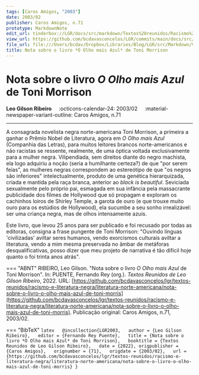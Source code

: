 ```yaml
---
tags: [Caros Amigos, "2003"]
date: 2003/02
publisher: Caros Amigos, n.71
prototype: MarkdownNote
edit_url: tinderbox://LGR/docs/src/markdown/Textos%20reunidos/Racismo%20e%20literatura%20negra/Literatura%20Norte-americana?view=outline+select=1658628320
view_url: https://github.com/bcdavasconcelos/LGR/commits/main/docs/src/markdown/textos-reunidos/racismo-e-literatura-negra/literatura-norte-americana/nota-sobre-o-livro-o-olho-mais-azul-de-toni-morris.md
file_url: file:///Users/bcdav/Dropbox/Libraries/Blog/LGR/src/Markdown/Vol%201/Literatura%20Norte-americana/Nota%20sobre%20o%20livro%20*O%20Olho%20mais%20Azul*%20de%20Toni%20Morrison.md
title: Nota sobre o livro *O Olho mais Azul* de Toni Morrison
---
```


# Nota sobre o livro *O Olho mais Azul* de Toni Morrison

__Leo Gilson Ribeiro__ &nbsp;&nbsp;&nbsp; :octicons-calendar-24: 2003/02 &nbsp;&nbsp;&nbsp; :material-newspaper-variant-outline: Caros Amigos, n.71  

---

A consagrada novelista negra norte-americana Toni Morrison, a primeira a ganhar o Prêmio Nobel de Literatura, agora em *O Olho mais Azul* (Companhia das Letras), para muitos leitores brancos norte-americanos e não racistas se ressente, realmente, de uma óptica voltada exclusivamente para a mulher negra. Vilipendiada, sem direitos diante do negro machista, ela logo adquiriu a noção (seria a humilhante certeza?) de que "por serem feias", as mulheres negras correspondem ao estereótipo de que "os negros são inferiores" intelectualmente, produto de uma genética hierarquizada, criada e mantida pela raça branca, anterior ao *black is beautiful*. Seviciada sexualmente pelo próprio pai, esmagada em sua infância pela massacrante publicidade dos filmes de Hollywood que só propagam e exploram os cachinhos loiros de Shirley Temple, a garota de ouro (e que trouxe muito ouro para os estúdios de Hollywood), ela sucumbe a seu sonho irrealizável: ser uma criança negra, mas de olhos intensamente azuis.

Este livro, que levou 25 anos para ser publicado e foi recusado por todas as editoras, consigna a frase pungente de Toni Morrison: "Ouvindo línguas 'civilizadas' aviltar seres humanos, vendo exorcismos culturais aviltar a literatura, vendo a mim mesma preservada no âmbar de metáforas desqualificativas, posso dizer que meu projeto de narrativa é tão difícil hoje quanto o foi trinta anos atrás".  


=== "ABNT"
    RIBEIRO, Leo Gilson. "Nota sobre o livro *O Olho mais Azul* de Toni Morrison". In: PUENTE, Fernando Rey (org.). _Textos Reunidos de Leo Gilson Ribeiro_, 2022.  URL: [https://github.com/bcdavasconcelos/lgr/textos-reunidos/racismo-e-literatura-negra/literatura-norte-americana/nota-sobre-o-livro-o-olho-mais-azul-de-toni-morris](https://github.com/bcdavasconcelos/lgr/textos-reunidos/racismo-e-literatura-negra/literatura-norte-americana/nota-sobre-o-livro-o-olho-mais-azul-de-toni-morris). Publicação original: Caros Amigos, n.71, 2003/02.  

=== "BibTeX"
    ```latex  
    @incollection{LGR2003,  
    author = {Leo Gilson Ribeiro},  
    editor = {Fernando Rey Puente},  
    title = {Nota sobre o livro *O Olho mais Azul* de Toni Morrison},  
    booktitle = {Textos Reunidos de Leo Gilson Ribeiro},  
    date = {2022},
    origpublisher = {Caros Amigos},  
    orignumber = {71},  
    origdate = {2003/02},  
    url = {https://github.com/bcdavasconcelos/lgr/textos-reunidos/racismo-e-literatura-negra/literatura-norte-americana/nota-sobre-o-livro-o-olho-mais-azul-de-toni-morris}
    }
    ```

